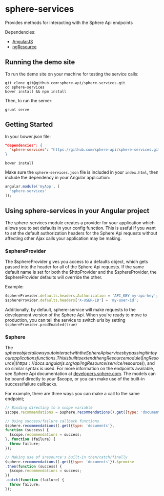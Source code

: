 # sphere-services

Provides methods for interacting with the Sphere Api endpoints

Dependencies:

* [AngularJS](https://angularjs.org/)
* [ngResource](https://docs.angularjs.org/api/ngResource/service/$resource)

## Running the demo site

To run the demo site on your machine for testing the service calls:
```shell
git clone git@github.com:sphere-api/sphere-services.git
cd sphere-services
bower install && npm install
```

Then, to run the server:
```shell
grunt serve
```

## Getting Started

In your bower.json file:
```json
"dependencies": {
  "sphere-services": "https://github.com/sphere-api/sphere-services.git"
}
```

```shell
bower install
```

Make sure the `sphere-services.json` file is included in your `index.html`, then include the dependency in your Angular application:

```js
angular.module('myApp', [
  'sphere-services'
]);
```

## Using sphere-services in your Angular project

The sphere-services module creates a provider for your application which allows you to set defaults in your config function. This is useful if you want to set the default authorization headers for the Sphere Api requests without affecting other Ajax calls your application may be making.

### $sphereProvider

The $sphereProvider gives you access to a defaults object, which gets passed into the header for all of the Sphere Api requests. If the same default name is set for both the $httpProvider and the $sphereProvider, the $sphereProvider defaults will override the other.

Example:
```js
$sphereProvider.defaults.headers.Authorization = 'API_KEY my-api-key';
$sphereProvider.defaults.headers['X-USER-ID'] = 'my-user-id';
```

Additionally, by default, sphere-service will make requests to the development version of the Sphere Api. When you're ready to move to production, you can tell the service to switch urls by setting `$sphereProvider.prodEnabled(true)`

### $sphere

The $sphere object allows you to interact with the Sphere Api services by passing it into your applications functions. This is built to extend the ngResource module ([ngResource](https://docs.angularjs.org/api/ngResource/service/$resource)), and so similar syntax is used. For more information on the endpoints available, see Sphere Api documentation at [developers.sphere.com](http://developers.sphere.com/#/docs). The models can be bound directly to your $scope, or you can make use of the built-in success/failure callbacks.

For example, there are three ways you can make a call to the same endpoint;
```js
// Binding directing to a scope variable
$scope.recommendations = $sphere.recommendations().get({type: 'documents'});

// Using success/failure callback functions
$sphere.recommendations().get({type: 'documents'},
function (success) {
  $scope.recommendations = success;
}, function (failure) {
  throw failure;
});

// Making use of $resource's built-in then/catch/finally
$sphere.recommendations().get({type: 'documents'}).$promise
.then(function (success) {
  $scope.recommendations = success;
})
.catch(function (failure) {
  throw failure;
});
```
